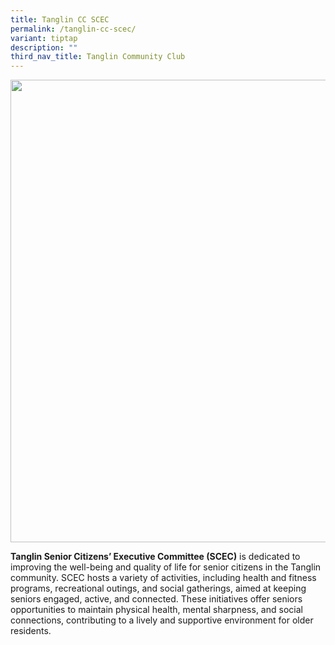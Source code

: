 ```yaml
---
title: Tanglin CC SCEC
permalink: /tanglin-cc-scec/
variant: tiptap
description: ""
third_nav_title: Tanglin Community Club
---
```

<div class="isomer-image-wrapper">
<img style="width: 740px; color: rgb(0, 0, 0); font-family: system-ui, -apple-system, &quot;system-ui&quot;, &quot;Segoe UI&quot;, Roboto, Oxygen, Ubuntu, Cantarell, &quot;Open Sans&quot;, &quot;Helvetica Neue&quot;, sans-serif; font-size: medium; font-style: normal; font-variant-ligatures: normal; font-variant-caps: normal; font-weight: 400; letter-spacing: normal; orphans: 2; text-align: start; text-indent: 0px; text-transform: none; widows: 2; word-spacing: 0px; -webkit-text-stroke-width: 0px; white-space: normal; text-decoration-thickness: initial; text-decoration-style: initial; text-decoration-color: initial;" height="auto" width="100%" src="https://moca.sgp1.cdn.digitaloceanspaces.com/Our%20Communities/64f70661243bcd6e5a725fb9_25%2520%2526%252026%2520July%25202022(9).webp">
</div>
<p><strong>Tanglin Senior Citizens’ Executive Committee (SCEC)</strong> is
dedicated to improving the well-being and quality of life for senior citizens
in the Tanglin community. SCEC hosts a variety of activities, including
health and fitness programs, recreational outings, and social gatherings,
aimed at keeping seniors engaged, active, and connected. These initiatives
offer seniors opportunities to maintain physical health, mental sharpness,
and social connections, contributing to a lively and supportive environment
for older residents.</p>